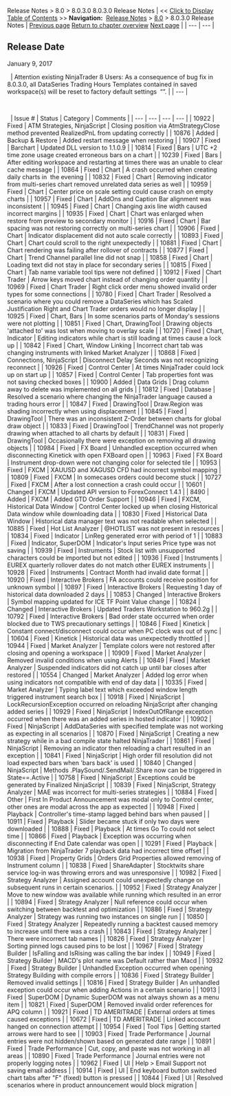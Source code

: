 ﻿

Release Notes > 8.0 > 8.0.3.0
8.0.3.0 Release Notes
| << [Click to Display Table of Contents](8_0_3_0.md) >> **Navigation:**     [Release Notes](release_notes.md) > [8.0](8_0.md) > 8.0.3.0 Release Notes | [Previous page](8_0_4_0.md) [Return to chapter overview](8_0.md) [Next page](8_0_2_0.md) |
| --- | --- |

## Release Date

January 9, 2017

 
| Attention existing NinjaTrader 8 Users: As a consequence of bug fix in 8.0.3.0, all DataSeries Trading Hours Templates contained in saved workspace(s) will be reset to factory default settings  “<Use Instrument Settings>”. |
| --- |

 

 
| Issue # | Status | Category | Comments |
| --- | --- | --- | --- |
| 10922 | Fixed | ATM Strategies, NinjaScript | Closing position via AtmStrategyClose method prevented RealizedPnL from updating correctly |
| 10876 | Added | Backup & Restore | Added restart message when restoring |
| 10907 | Fixed | Barchart | Updated DLL version to 1.1.0.9 |
| 10814 | Fixed | Bars | UTC +2 time zone usage created erroneous bars on a chart |
| 10239 | Fixed | Bars | After editing workspace and restarting at times there was an unable to clear cache message |
| 10864 | Fixed | Chart | A crash occurred when creating daily charts in  the evening |
| 10832 | Fixed | Chart | Removing indicator from multi-series chart removed unrelated data series as well |
| 10959 | Fixed | Chart | Center price on scale setting could cause crash on empty charts |
| 10957 | Fixed | Chart | AddOns and Caption Bar alignment was inconsistent |
| 10945 | Fixed | Chart | Changing axis line width caused incorrect margins |
| 10935 | Fixed | Chart | Chart was enlarged when restore from preview to secondary monitor |
| 10916 | Fixed | Chart | Bar spacing was not restoring correctly on multi-series chart |
| 10906 | Fixed | Chart | Indicator displacement did not auto scale correctly |
| 10893 | Fixed | Chart | Chart could scroll to the right unexpectedly |
| 10881 | Fixed | Chart | Chart rendering was failing after rollover of contracts |
| 10877 | Fixed | Chart | Trend Channel parallel line did not snap |
| 10858 | Fixed | Chart | Loading text did not stay in place for secondary series |
| 10815 | Fixed | Chart | Tab name variable tool tips were not defined |
| 10912 | Fixed | Chart Trader | Arrow keys moved chart instead of changing order quantity |
| 10969 | Fixed | Chart Trader | Right click order menu showed invalid order types for some connections |
| 10780 | Fixed | Chart Trader | Resolved a scenario where you could remove a DataSeries which has Scaled Justification Right and Chart Trader orders would no longer display |
| 10925 | Fixed | Chart, Bars | In some scenarios parts of Monday's sessions were not plotting |
| 10851 | Fixed | Chart, DrawingTool | Drawing objects 'attached to' was lost when moving to overlay scale |
| 10720 | Fixed | Chart, Indicator | Editing indicators while chart is still loading at times cause a lock up |
| 10842 | Fixed | Chart, Window Linking | Incorrect chart tab was changing instruments with linked Market Analyzer |
| 10868 | Fixed | Connections, NinjaScript | Disconnect Delay Seconds was not recognizing reconnect |
| 10926 | Fixed | Control Center | At times NinjaTrader could lock up on start up |
| 10857 | Fixed | Control Center | Tab properties font was not saving checked boxes |
| 10900 | Added | Data Grids | Drag column away to delete was implemented on all grids |
| 10812 | Fixed | Database | Resolved a scenario where changing the NinjaTrader language caused a trading hours error |
| 10847 | Fixed | DrawingTool | Draw.Region was shading incorrectly when using displacement |
| 10845 | Fixed | DrawingTool | There was an inconsistent Z-Order between charts for global draw object |
| 10833 | Fixed | DrawingTool | TrendChannel was not properly drawing when attached to all charts by default |
| 10831 | Fixed | DrawingTool | Occasionally there were exception on removing all drawing objects |
| 10984 | Fixed | FX Board | Unhandled exception occurred when disconnecting Kinetick with open FXBoard open |
| 10963 | Fixed | FX Board | Instrument drop-down were not changing color for selected tile |
| 10953 | Fixed | FXCM | XAUUSD and XAGUSD CFD had incorrect symbol mapping |
| 10809 | Fixed | FXCM | In somecases orders could become stuck |
| 10727 | Fixed | FXCM | After a lost connection a crash could occur |
| 10601 | Changed | FXCM | Updated API version to ForexConnect 1.4.1 |
| 8490 | Added | FXCM | Added GTD Order Support |
| 10946 | Fixed | FXCM, Historical Data Window | Control Center locked up when closing Historical Data window while downloading data |
| 10830 | Fixed | Historical Data Window | Historical data manager text was not readable when selected |
| 10885 | Fixed | Hot List Analyzer | @HOTLIST was not present in resources |
| 10834 | Fixed | Indicator | LinReg generated error with period of 1 |
| 10883 | Fixed | Indicator, SuperDOM | Indicator's Input series Price type was not saving |
| 10939 | Fixed | Instruments | Stock list with unsupported characters could be imported but not edited |
| 10936 | Fixed | Instruments | EUREX quarterly rollover dates do not match other EUREX instruments |
| 10928 | Fixed | Instruments | Contract Month had invalid date format |
| 10920 | Fixed | Interactive Brokers | FA accounts could receive position for unknown symbol |
| 10897 | Fixed | Interactive Brokers | Requesting 1 day of historical data downloaded 2 days |
| 10853 | Changed | Interactive Brokers | Symbol mapping updated for ICE TF Point Value change |
| 10824 | Changed | Interactive Brokers | Updated Traders Workstation to 960.2g |
| 10792 | Fixed | Interactive Brokers | Bad order state occurred when order blocked due to TWS precautionary settings |
| 10846 | Fixed | Kinetick | Constant connect/disconnect could occur when PC clock was out of sync |
| 10604 | Fixed | Kinetick | Historical data was unexpectedly throttled |
| 10944 | Fixed | Market Analyzer | Template colors were not restored after closing and opening a workspace |
| 10909 | Fixed | Market Analyzer | Removed invalid conditions when using Alerts |
| 10849 | Fixed | Market Analyzer | Suspended indicators did not catch up until bar closes after restored |
| 10554 | Changed | Market Analyzer | Added log error when using indicators not compatible with end of day data |
| 10335 | Fixed | Market Analyzer | Typing label text which exceeded window length triggered instrument search box |
| 10918 | Fixed | NinjaScript | LockRecursionException occurred on reloading NinjaScript after changing added series |
| 10929 | Fixed | NinjaScript | IndexOutOfRange exception occurred when there was an added series in hosted indicator |
| 10902 | Fixed | NinjaScript | AddDataSeries with specified template was not working as expecting in all scenarios |
| 10870 | Fixed | NinjaScript | Creating a new strategy while in a bad compile state halted NinjaTrader |
| 10861 | Fixed | NinjaScript | Removing an indicator then reloading a chart resulted in an exception |
| 10841 | Fixed | NinjaScript | High order fill resolution did not load expected bars when 'bars back' is used |
| 10840 | Changed | NinjaScript | Methods .PlaySound/.SendMail/.Share now can be triggered in State==.Active |
| 10758 | Fixed | NinjaScript | Exceptions could be generated by Finalized NinjaScript |
| 10839 | Fixed | NinjaScript, Strategy Analyzer | MAE was incorrect for multi-series strategies |
| 10884 | Fixed | Other | First In Product Announcement was modal only to Control center, other ones are modal across the app as expected |
| 10948 | Fixed | Playback | Controller's time-stamp lagged behind bars when paused |
| 10911 | Fixed | Playback | Slider became stuck if only two days were downloaded |
| 10888 | Fixed | Playback | At times Go To could not select time |
| 10866 | Fixed | Playback | Exception was occurring when disconnecting if End Date calendar was open |
| 10291 | Fixed | Playback | Migration from NinjaTrader 7 playback data had incorrect time offset |
| 10938 | Fixed | Property Grids | Orders Grid Properties allowed removing of Instrument column |
| 10838 | Fixed | ShareAdapter | Stocktwits share service log-in was throwing errors and was unresponsive |
| 10982 | Fixed | Strategy Analyzer | Assigned account could unexpectedly change on subsequent runs in certain scenarios. |
| 10952 | Fixed | Strategy Analyzer | Move to new window was available while running which resulted in an error |
| 10894 | Fixed | Strategy Analyzer | Null reference could occur when switching between backtest and optimization |
| 10886 | Fixed | Strategy Analyzer | Strategy was running two instances on single run |
| 10850 | Fixed | Strategy Analyzer | Repeatedly running a backtest caused memory to increase until there was a crash |
| 10843 | Fixed | Strategy Analyzer | There were incorrect tab names |
| 10826 | Fixed | Strategy Analyzer | Sorting pinned logs caused pins to be lost |
| 10967 | Fixed | Strategy Builder | IsFalling and IsRising was calling the bar index |
| 10949 | Fixed | Strategy Builder | MACD's plot name was Default rather than Macd |
| 10932 | Fixed | Strategy Builder | Unhandled Exception occurred when opening Strategy Building with compile errors |
| 10836 | Fixed | Strategy Builder | Removed invalid settings |
| 10816 | Fixed | Strategy Builder | An unhandled exception could occur when adding Actions in a certain scenario |
| 10913 | Fixed | SuperDOM | Dynamic SuperDOM was not always shown as a menu item |
| 10821 | Fixed | SuperDOM | Removed invalid order references for APQ column |
| 10921 | Fixed | TD AMERITRADE | External orders at times caused exceptions |
| 10672 | Fixed | TD AMERITRADE | Linked account hanged on connection attempt |
| 10954 | Fixed | Tool Tips | Getting started arrows were hard to see |
| 10903 | Fixed | Trade Performance | Journal entries were not hidden/shown based on generated date range |
| 10891 | Fixed | Trade Performance | Cut, copy, and paste was not working in all areas |
| 10890 | Fixed | Trade Performance | Journal entries were not properly logging notes |
| 10962 | Fixed | UI | Help > Email Support not saving email address |
| 10914 | Fixed | UI | End keyboard button switched chart tabs after "F" (fixed) button is pressed |
| 10844 | Fixed | UI | Resolved scenarios where in product announcement would block migration |
